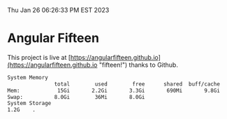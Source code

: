 Thu Jan 26 06:26:33 PM EST 2023

# Angular Fifteen


This project is live at [https://angularfifteen.github.io](https://angularfifteen.github.io "fifteen!") thanks to Github.

```bash
System Memory
               total        used        free      shared  buff/cache   available
Mem:            15Gi       2.2Gi       3.3Gi       690Mi       9.8Gi        12Gi
Swap:          8.0Gi        36Mi       8.0Gi
System Storage
1.2G	.
